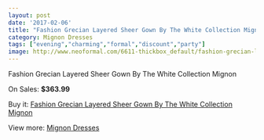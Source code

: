 ```yaml
---
layout: post
date: '2017-02-06'
title: "Fashion Grecian Layered Sheer Gown By The White Collection Mignon"
category: Mignon Dresses
tags: ["evening","charming","formal","discount","party"]
image: http://www.neoformal.com/6611-thickbox_default/fashion-grecian-layered-sheer-gown-by-the-white-collection-mignon.jpg
---
```

Fashion Grecian Layered Sheer Gown By The White Collection Mignon

On Sales: **$363.99**
<a href="https://www.neoformal.com/en/mignon-dresses/2396-fashion-grecian-layered-sheer-gown-by-the-white-collection-mignon.html"><amp-img layout="responsive" width="600" height="600" src="//www.neoformal.com/6611-thickbox_default/fashion-grecian-layered-sheer-gown-by-the-white-collection-mignon.jpg" alt="Fashion Grecian Layered Sheer Gown By The White Collection Mignon 0" /></a>
<a href="https://www.neoformal.com/en/mignon-dresses/2396-fashion-grecian-layered-sheer-gown-by-the-white-collection-mignon.html"><amp-img layout="responsive" width="600" height="600" src="//www.neoformal.com/6612-thickbox_default/fashion-grecian-layered-sheer-gown-by-the-white-collection-mignon.jpg" alt="Fashion Grecian Layered Sheer Gown By The White Collection Mignon 1" /></a>
<a href="https://www.neoformal.com/en/mignon-dresses/2396-fashion-grecian-layered-sheer-gown-by-the-white-collection-mignon.html"><amp-img layout="responsive" width="600" height="600" src="//www.neoformal.com/6613-thickbox_default/fashion-grecian-layered-sheer-gown-by-the-white-collection-mignon.jpg" alt="Fashion Grecian Layered Sheer Gown By The White Collection Mignon 2" /></a>

Buy it: [Fashion Grecian Layered Sheer Gown By The White Collection Mignon](https://www.neoformal.com/en/mignon-dresses/2396-fashion-grecian-layered-sheer-gown-by-the-white-collection-mignon.html "Fashion Grecian Layered Sheer Gown By The White Collection Mignon")

View more: [Mignon Dresses](https://www.neoformal.com/en/21-mignon-dresses "Mignon Dresses")